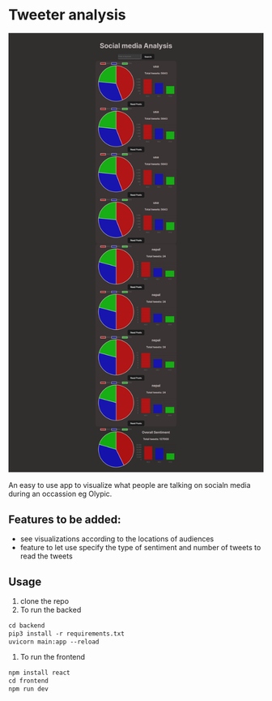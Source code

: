 # Tweeter analysis

<img src="ss.png">

An easy to use app to visualize what people are talking on socialn  media during an occassion eg Olypic.

## Features to be added:

- see visualizations according to the locations of audiences
- feature to let use specify the type of sentiment and number of tweets to read the tweets

## Usage

1. clone the repo
2. To run the backed

```
cd backend
pip3 install -r requirements.txt
uvicorn main:app --reload

```
1. To run the frontend
```
npm install react
cd frontend
npm run dev
```

